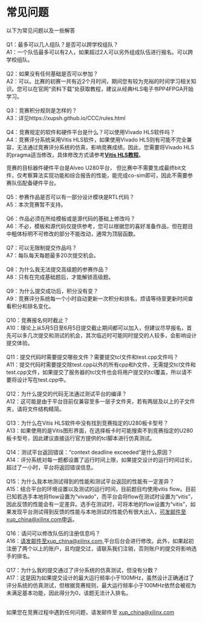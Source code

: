 # 常见问题

以下为常见问题以及一些解答
<br/>
<br/>
Q1：最多可以几人组队？是否可以跨学校组队？
<br/>
A1：一个队伍最多可以有2人，如果超过2人可以另外组成队伍进行报名。可以跨学校组队。
<br/>
<br/>
Q2：如果没有任何基础是否可以参加？
<br/>
A2：可以。比赛的初赛一共有近2个月时间，期间您有较为充裕的时间学习相关知识。您可以在官网“资料下载”处获取教程，建议从经典HLS电子书PP4FPGA开始学习。
<br/>
<br/>
Q3：竞赛积分规则是怎样的？
<br/>
A3：详见https://xupsh.github.io/CCC/rules.html
<br/>
<br/>
Q4：竞赛规定的软件和硬件平台是什么？可以使用Vivado HLS软件吗？
<br/>
A4：竞赛评分系统采用Vitis HLS软件，如果使用Vivado HLS则有可能不完全兼容，无法通过竞赛评分系统的仿真，影响竞赛成绩。因此，您需要将Vivado HLS的pragma适当修改，具体修改方式请参考[**Vitis HLS教程**](https://www.xilinx.com/html_docs/xilinx2020_2/vitis_doc/hjv1582730488418.html)。

竞赛的目标器件硬件平台是Alveo U280平台， 但比赛中不需要生成最终bit文件，仅考察算法实现功能和综合报告的性能，能完成co-sim即可，因此不需要参赛队伍配备硬件平台。
<br/>
<br/>
Q5：参赛作品是否可以有一部分设计模块是RTL代码？
<br/>
A5：本次竞赛暂不支持。
<br/>
<br/>
Q6：作品必须在所给模板或是源代码的基础上修改吗？
<br/>
A6：不必，模板和源代码仅提供参考，您可以根据您的喜好准备作品，但在题目中粗体标明不可修改的部分不能改动，通常为顶层函数。
<br/>
<br/>
Q7：可以无限制提交作品吗？
<br/>
A7：每队每天每题最多20次提交机会。
<br/>
<br/>
Q8：为什么我无法提交高级题的参赛作品？
<br/>
A8：只有在完成基础题后，才能解锁高级题。
<br/>
<br/>
Q9：为什么提交成功后，积分没有变？
<br/>
A9：竞赛评分系统每一个小时自动更新一次积分和排名，烦请等待至更新时间查看积分和排名变化。
<br/>
<br/>
Q10：竞赛报名何时截止？
<br/>
A10：理论上从5月5日至6月5日提交截止期间都可以加入，但建议尽早报名，首先可以多几次提交和测试的机会，其次临近时可能同时提交的人较多，会影响设计提交体验。
<br/>
<br/>
Q11：提交代码时需要提交哪些文件？需要提交tcl文件和test.cpp文件吗？
<br/>
A11：提交代码时需要提交除test.cpp以外的所有cpp和h文件，无需提交tcl文件和test.cpp文件，如果提交了服务器的tcl文件也会将用户提交的tcl覆盖，所以请不要将设计写在test.cpp中。
<br/>
<br/>
Q12：为什么提交的代码无法通过测试平台的编译？
<br/>
A12：这可能是由于平台目前仅兼容至多一层子文件夹，若有两层及以上的子文件夹，请将文件结构精简。
<br/>
<br/>
Q13：为什么在Vitis HLS软件中没有找到竞赛指定的U280板卡型号？
<br/>
A13：如果使用的是Vitis图形界面，在选择板卡时可能搜索不到竞赛指定的U280板卡型号，因此建议直接运行官方提供的tcl脚本进行仿真测试。
<br/>
<br/>
Q14：测试平台返回错误：“context deadline exceeded”是什么原因？
<br/>
A14：评分系统对每一题都设置了运行时间上限，如果提交设计的运行时间过长，超过了一小时，平台将返回错误信息。
<br/>
<br/>
Q15：为什么我本地测试得到的性能和测试平台返回的性能有一定差异？
<br/>
A15：结合平台的环境设置以及测试的运行时间，目前题目均使用vitis flow。目前已知若选手本地将flow设置为“vivado”，而平台会将flow在测试时设置为“vitis”，因此反馈的性能会有一定差异。选手在测试时，可将本地的flow设置为“vitis”，如果发现平台测试得到反馈的性能与本地测试的性能仍有很大出入，可发邮件至xup_china@xilinx.com申诉。
<br/>
<br/>
Q16：请问可以修改队伍的注册信息吗？
<br/>
A16：请发邮件至xup_china@xilinx.com,平台后台会进行修改。此外，如果起初注册了两个以上的账户，且均提交过，请联系我们注销，否则账户的提交将影响选手的排名。
<br/>
<br/>
Q17：为什么我的提交通过了评分系统的仿真测试，但没有分数？
<br/>
A17：这是因为如果提交设计的最大运行频率小于100MHz，虽然设计正确通过了评分系统的仿真测试，但根据竞赛规则，最大运行频率小于100MHz依然会被视为未满足基本功能，因此得分为0，该题无法计入排名。
<br/>
<br/>

如果您在竞赛过程中遇到任何问题，请发邮件至 xup_china@xilinx.com
